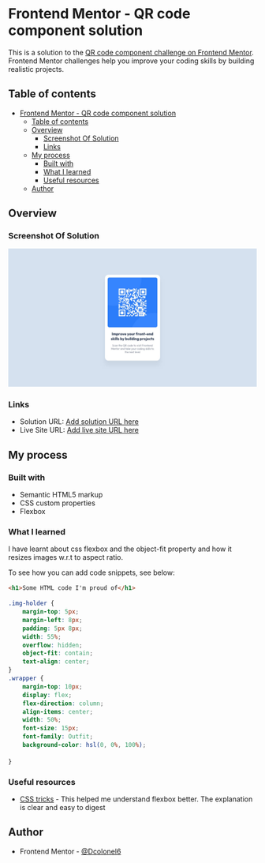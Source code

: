 # Frontend Mentor - QR code component solution

This is a solution to the [QR code component challenge on Frontend Mentor](https://www.frontendmentor.io/challenges/qr-code-component-iux_sIO_H). Frontend Mentor challenges help you improve your coding skills by building realistic projects. 

## Table of contents

- [Frontend Mentor - QR code component solution](#frontend-mentor---qr-code-component-solution)
  - [Table of contents](#table-of-contents)
  - [Overview](#overview)
    - [Screenshot Of Solution](#screenshot-of-solution)
    - [Links](#links)
  - [My process](#my-process)
    - [Built with](#built-with)
    - [What I learned](#what-i-learned)
    - [Useful resources](#useful-resources)
  - [Author](#author)

## Overview

### Screenshot Of Solution

![](./design/desktop-design.jpg)

### Links

- Solution URL: [Add solution URL here](https://your-solution-url.com)
- Live Site URL: [Add live site URL here](https://your-live-site-url.com)

## My process

### Built with

- Semantic HTML5 markup
- CSS custom properties
- Flexbox

### What I learned
I have learnt about css flexbox and the object-fit property and how it resizes images w.r.t to aspect ratio.

To see how you can add code snippets, see below:

```html
<h1>Some HTML code I'm proud of</h1>
```
```css
.img-holder {
    margin-top: 5px;
    margin-left: 8px;
    padding: 5px 8px;
    width: 55%;    
    overflow: hidden;   
    object-fit: contain;   
    text-align: center;
}
.wrapper {
    margin-top: 10px; 
    display: flex;
    flex-direction: column;
    align-items: center;
    width: 50%;
    font-size: 15px;
    font-family: Outfit;    
    background-color: hsl(0, 0%, 100%);
    
}
```

### Useful resources

- [CSS tricks](https://css-tricks.com/snippets/css/a-guide-to-flexbox/) - This helped me understand flexbox better. The explanation is clear and easy to digest

## Author

- Frontend Mentor - [@Dcolonel6](https://www.frontendmentor.io/profile/Dcolonel6)
